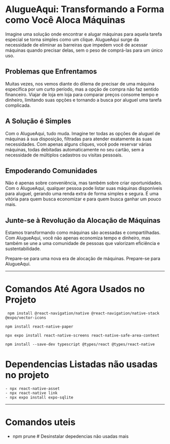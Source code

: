 # AlugueAqui: Transformando a Forma como Você Aloca Máquinas

Imagine uma solução onde encontrar e alugar máquinas para aquela tarefa especial se torna simples como um clique. AlugueAqui surge da necessidade de eliminar as barreiras que impedem você de acessar máquinas quando precisar delas, sem o peso de comprá-las para um único uso.

## Problemas que Enfrentamos

Muitas vezes, nos vemos diante do dilema de precisar de uma máquina específica por um curto período, mas a opção de compra não faz sentido financeiro. Viajar de loja em loja para comparar preços consome tempo e dinheiro, limitando suas opções e tornando a busca por aluguel uma tarefa complicada.

## A Solução é Simples

Com o AlugueAqui, tudo muda. Imagine ter todas as opções de aluguel de máquinas à sua disposição, filtradas para atender exatamente às suas necessidades. Com apenas alguns cliques, você pode reservar várias máquinas, todas debitadas automaticamente no seu cartão, sem a necessidade de múltiplos cadastros ou visitas pessoais.

## Empoderando Comunidades

Não é apenas sobre conveniência, mas também sobre criar oportunidades. Com o AlugueAqui, qualquer pessoa pode listar suas máquinas disponíveis para aluguel, gerando uma renda extra de forma simples e segura. É uma vitória para quem busca economizar e para quem busca ganhar um pouco mais.

## Junte-se à Revolução da Alocação de Máquinas

Estamos transformando como máquinas são acessadas e compartilhadas. Com AlugueAqui, você não apenas economiza tempo e dinheiro, mas também se une a uma comunidade de pessoas que valorizam eficiência e sustentabilidade.

Prepare-se para uma nova era de alocação de máquinas. Prepare-se para AlugueAqui.

---

# Comandos Até Agora Usados no Projeto

```
 npm install @react-navigation/native @react-navigation/native-stack @expo/vector-icons 
 ```
 ```
 npm install react-native-paper 
 ```
 ```
 npx expo install react-native-screens react-native-safe-area-context 
 ```
 ```
 npm install --save-dev typescript @types/react @types/react-native 
 ```


# Dependencias Listadas não usadas no projeto 
```
- npx react-native-asset
- npx react-native link
- npx expo install expo-sqlite
```

---
# Comandos uteis 

- npm prune # Desinstalar depedencias não usadas mais
 